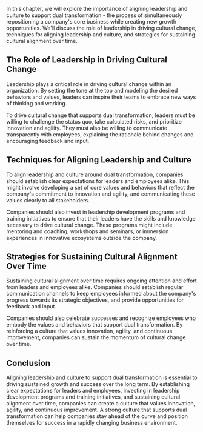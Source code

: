 
In this chapter, we will explore the importance of aligning leadership and culture to support dual transformation - the process of simultaneously repositioning a company's core business while creating new growth opportunities. We'll discuss the role of leadership in driving cultural change, techniques for aligning leadership and culture, and strategies for sustaining cultural alignment over time.

The Role of Leadership in Driving Cultural Change
-------------------------------------------------

Leadership plays a critical role in driving cultural change within an organization. By setting the tone at the top and modeling the desired behaviors and values, leaders can inspire their teams to embrace new ways of thinking and working.

To drive cultural change that supports dual transformation, leaders must be willing to challenge the status quo, take calculated risks, and prioritize innovation and agility. They must also be willing to communicate transparently with employees, explaining the rationale behind changes and encouraging feedback and input.

Techniques for Aligning Leadership and Culture
----------------------------------------------

To align leadership and culture around dual transformation, companies should establish clear expectations for leaders and employees alike. This might involve developing a set of core values and behaviors that reflect the company's commitment to innovation and agility, and communicating these values clearly to all stakeholders.

Companies should also invest in leadership development programs and training initiatives to ensure that their leaders have the skills and knowledge necessary to drive cultural change. These programs might include mentoring and coaching, workshops and seminars, or immersion experiences in innovative ecosystems outside the company.

Strategies for Sustaining Cultural Alignment Over Time
------------------------------------------------------

Sustaining cultural alignment over time requires ongoing attention and effort from leaders and employees alike. Companies should establish regular communication channels to keep employees informed about the company's progress towards its strategic objectives, and provide opportunities for feedback and input.

Companies should also celebrate successes and recognize employees who embody the values and behaviors that support dual transformation. By reinforcing a culture that values innovation, agility, and continuous improvement, companies can sustain the momentum of cultural change over time.

Conclusion
----------

Aligning leadership and culture to support dual transformation is essential to driving sustained growth and success over the long term. By establishing clear expectations for leaders and employees, investing in leadership development programs and training initiatives, and sustaining cultural alignment over time, companies can create a culture that values innovation, agility, and continuous improvement. A strong culture that supports dual transformation can help companies stay ahead of the curve and position themselves for success in a rapidly changing business environment.
